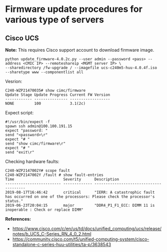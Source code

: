 # Firmware update procedures for various type of servers

## Cisco UCS

**Note:** This requires Cisco support account to download firmware image.

``` http_proxy= https_proxy= \
python update_firmware-4.0.2c.py --user admin --password <pass> --address <CMIC IP> --remoteshareip <MGMT server IP> \
--sharedirectory /fw-upgrade / --imagefile ucs-c240m5-huu-4.0.4f.iso  --sharetype www --componentlist all
```

Vesrion:
```
C240-WZP21470035# show cimc/firmware   
Update Stage Update Progress Current FW Version 
------------ --------------- ------------------ 
NONE         100             3.1(2c)   
```

Expect script:
```
#!/usr/bin/expect -f
spawn ssh admin@100.100.191.15
expect "password: "
send "<password>\r"
expect "# "
send "show cimc/firmware\r"
expect "# "
send "exit\r"
```

Checking hardware faults:
```
C240-WZP2147002Y# scope fault 
C240-WZP2147002Y /fault # show fault-entries 
Time                      Severity      Description                             
------------------------- ------------- --------------------------------------- 
2019-08-17T16:46:42       critical      "IERR: A catastrophic fault has occurred on one of the processors: Please check the processor's status." 
2019-06-23T20:04:15       major         "DDR4_P1_F1_ECC: DIMM 11 is inoperable : Check or replace DIMM" 
```

**References:**
- https://www.cisco.com/c/en/us/td/docs/unified_computing/ucs/release/notes/b_UCS_C-Series_RN_4_0_2.html
- https://community.cisco.com/t5/unified-computing-system/cisco-standalone-c-series-huu-utilities/ta-p/3638543
